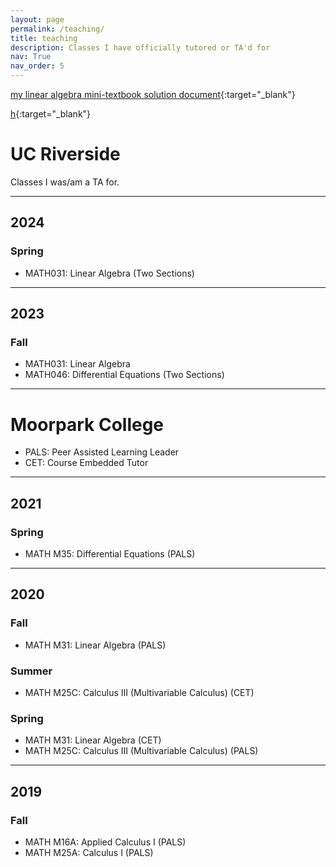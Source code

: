 ```yaml
---
layout: page
permalink: /teaching/
title: teaching
description: Classes I have officially tutored or TA'd for
nav: True
nav_order: 5
---
```


[my linear algebra mini-textbook solution document](/assets/pdf/ALLSOLUTIONS-FINAL%20v5.pdf){:target="_blank"}

[h](https://u.pcloud.link/publink/show?code=kZ6bws0Z9kCS1VwoKIhoAA14JMvXpLRm90YX){:target="_blank"}



# UC Riverside

Classes I was/am a TA for.

---

## 2024

### Spring
- MATH031: Linear Algebra (Two Sections)

---

## 2023

### Fall
- MATH031: Linear Algebra
- MATH046: Differential Equations (Two Sections)

---

# Moorpark College
- PALS: Peer Assisted Learning Leader
- CET: Course Embedded Tutor

---

## 2021

### Spring
- MATH M35: Differential Equations (PALS)

---

## 2020

### Fall
- MATH M31: Linear Algebra (PALS)

### Summer
- MATH M25C: Calculus III (Multivariable Calculus) (CET)

### Spring
- MATH M31: Linear Algebra (CET)
- MATH M25C: Calculus III (Multivariable Calculus) (PALS)

---

## 2019

### Fall
- MATH M16A: Applied Calculus I (PALS)
- MATH M25A: Calculus I (PALS)